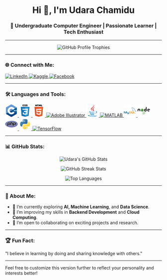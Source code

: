<h1 align="center">Hi 👋, I'm Udara Chamidu</h1>
<h3 align="center">🚀 Undergraduate Computer Engineer | Passionate Learner | Tech Enthusiast</h3>

---

<p align="center">
  <img src="https://github-profile-trophy.vercel.app/?username=udarachamidu&theme=onedark&margin-w=15&margin-h=15" alt="GitHub Profile Trophies" />
</p>

---

### 🌐 Connect with Me:
<p align="left">
  <a href="https://linkedin.com/in/udara-herath" target="_blank">
    <img align="center" src="https://raw.githubusercontent.com/rahuldkjain/github-profile-readme-generator/master/src/images/icons/Social/linked-in-alt.svg" alt="LinkedIn" height="30" width="40" />
  </a>
  <a href="https://kaggle.com/udara-chamidu" target="_blank">
    <img align="center" src="https://raw.githubusercontent.com/rahuldkjain/github-profile-readme-generator/master/src/images/icons/Social/kaggle.svg" alt="Kaggle" height="30" width="40" />
  </a>
  <a href="https://fb.com/udara-chamidu" target="_blank">
    <img align="center" src="https://raw.githubusercontent.com/rahuldkjain/github-profile-readme-generator/master/src/images/icons/Social/facebook.svg" alt="Facebook" height="30" width="40" />
  </a>
</p>

---

### 🛠️ Languages and Tools:
<p align="left">
  <a href="https://www.w3schools.com/cpp/" target="_blank">
    <img src="https://raw.githubusercontent.com/devicons/devicon/master/icons/cplusplus/cplusplus-original.svg" alt="C++" width="40" height="40" />
  </a>
  <a href="https://www.w3schools.com/css/" target="_blank">
    <img src="https://raw.githubusercontent.com/devicons/devicon/master/icons/css3/css3-original-wordmark.svg" alt="CSS3" width="40" height="40" />
  </a>
  <a href="https://www.w3.org/html/" target="_blank">
    <img src="https://raw.githubusercontent.com/devicons/devicon/master/icons/html5/html5-original-wordmark.svg" alt="HTML5" width="40" height="40" />
  </a>
  <a href="https://www.adobe.com/in/products/illustrator.html" target="_blank">
    <img src="https://www.vectorlogo.zone/logos/adobe_illustrator/adobe_illustrator-icon.svg" alt="Adobe Illustrator" width="40" height="40" />
  </a>
  <a href="https://www.java.com" target="_blank">
    <img src="https://raw.githubusercontent.com/devicons/devicon/master/icons/java/java-original.svg" alt="Java" width="40" height="40" />
  </a>
  <a href="https://www.mathworks.com/" target="_blank">
    <img src="https://upload.wikimedia.org/wikipedia/commons/2/21/Matlab_Logo.png" alt="MATLAB" width="40" height="40" />
  </a>
  <a href="https://www.mysql.com/" target="_blank">
    <img src="https://raw.githubusercontent.com/devicons/devicon/master/icons/mysql/mysql-original-wordmark.svg" alt="MySQL" width="40" height="40" />
  </a>
  <a href="https://nodejs.org" target="_blank">
    <img src="https://raw.githubusercontent.com/devicons/devicon/master/icons/nodejs/nodejs-original-wordmark.svg" alt="Node.js" width="40" height="40" />
  </a>
  <a href="https://www.php.net" target="_blank">
    <img src="https://raw.githubusercontent.com/devicons/devicon/master/icons/php/php-original.svg" alt="PHP" width="40" height="40" />
  </a>
  <a href="https://www.python.org" target="_blank">
    <img src="https://raw.githubusercontent.com/devicons/devicon/master/icons/python/python-original.svg" alt="Python" width="40" height="40" />
  </a>
  <a href="https://www.tensorflow.org" target="_blank">
    <img src="https://www.vectorlogo.zone/logos/tensorflow/tensorflow-icon.svg" alt="TensorFlow" width="40" height="40" />
  </a>
</p>

---

### 📊 GitHub Stats:
<p align="center">
  <img src="https://github-readme-stats.vercel.app/api?username=udarachamidu&show_icons=true&theme=radical" alt="Udara's GitHub Stats" />
</p>

<p align="center">
  <img src="https://github-readme-streak-stats.herokuapp.com/?user=udarachamidu&theme=radical" alt="GitHub Streak Stats" />
</p>

<p align="center">
  <img src="https://github-readme-stats.vercel.app/api/top-langs?username=udarachamidu&show_icons=true&locale=en&layout=compact&theme=radical" alt="Top Languages" />
</p>

---

### 🌱 About Me:
- 🌟 I’m currently exploring **AI, Machine Learning**, and **Data Science**.
- 📖 I’m improving my skills in **Backend Development** and **Cloud Computing**.
- 🤝 I’m open to collaborating on exciting projects and research.

---

### 🏆 Fun Fact:
"I believe in learning by doing and sharing knowledge with others."

---

Feel free to customize this version further to reflect your personality and interests better!
